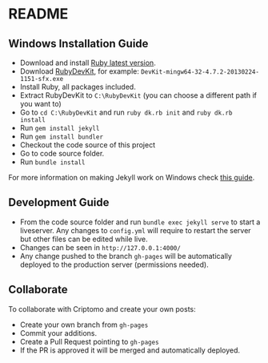 # README

## Windows Installation Guide

* Download and install [Ruby latest version](http://rubyinstaller.org/downloads/).
* Download [RubyDevKit](http://rubyinstaller.org/downloads/), for example: `DevKit-mingw64-32-4.7.2-20130224-1151-sfx.exe`
* Install Ruby, all packages included.
* Extract RubyDevKit to `C:\RubyDevKit` (you can choose a different path if you want to)
* Go to `cd C:\RubyDevKit` and run `ruby dk.rb init` and `ruby dk.rb install`
* Run `gem install jekyll`
* Run `gem install bundler`
* Checkout the code source of this project
* Go to code source folder.
* Run `bundle install`

For more information on making Jekyll work on Windows check [this guide](http://jekyll-windows.juthilo.com/).

## Development Guide

* From the code source folder and run `bundle exec jekyll serve` to start a liveserver. Any changes to `config.yml` will require to restart the server but other files can be edited while live.
* Changes can be seen in `http://127.0.0.1:4000/`
* Any change pushed to the branch `gh-pages` will be automatically deployed to the production server (permissions needed).

## Collaborate

To collaborate with Criptomo and create your own posts:

* Create your own branch from `gh-pages`
* Commit your additions.
* Create a Pull Request pointing to `gh-pages`
* If the PR is approved it will be merged and automatically deployed.